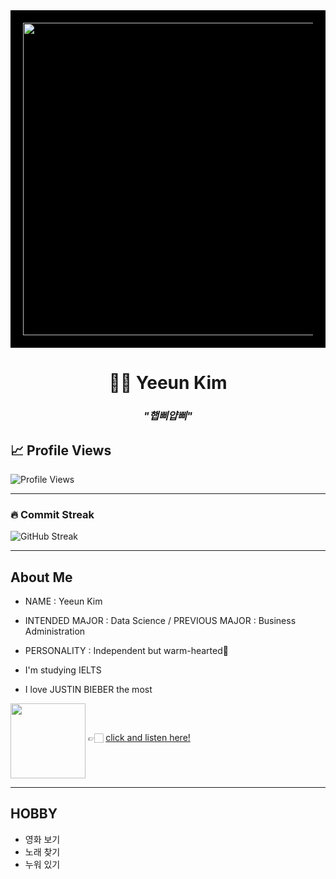 <div align="center" style="background-color:black; padding:20px;">
  <img src="https://giffiles.alphacoders.com/219/219162.gif" width="500">
</div>

<h1 align="center">👩‍💻 Yeeun Kim </h1>

<h3 align="center"><i>"햅삐얍삐"</i></h3>

<p align="center">

  <!-- Animated typing SVG -->

</p>

## 📈 Profile Views

![Profile Views](https://komarev.com/ghpvc/?username=yeun04226&style=for-the-badge)

---

### 🔥 Commit Streak
![GitHub Streak](https://streak-stats.vercel.app/?user=yeun04226&theme=light&hide_border=true)

---
## About Me

* NAME : Yeeun Kim

* INTENDED MAJOR : Data Science / PREVIOUS MAJOR : Business Administration

* PERSONALITY : Independent but warm-hearted🌼

* I'm studying IELTS

* I love JUSTIN BIEBER the most  

<p>
  <img src="https://img.youtube.com/vi/msGuqelopMA/0.jpg" width="120" align="middle">
  👉🏻 <a href="https://youtu.be/msGuqelopMA?si=RSFENETjNJ6d2Q05">click and listen here!</a>
</p>

---
## HOBBY
- 영화 보기
- 노래 찾기
- 누워 있기
